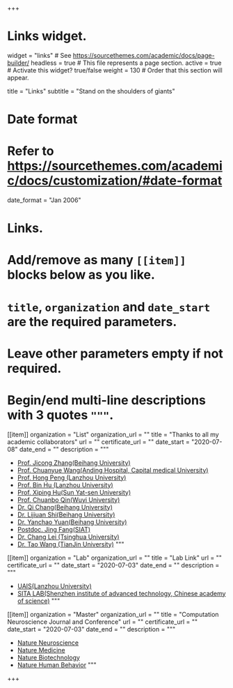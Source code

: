 +++
# Links widget.
widget = "links"  # See https://sourcethemes.com/academic/docs/page-builder/
headless = true  # This file represents a page section.
active = true  # Activate this widget? true/false
weight = 130  # Order that this section will appear.

title = "Links"
subtitle = "Stand on the shoulders of giants"

# Date format
#   Refer to https://sourcethemes.com/academic/docs/customization/#date-format
date_format = "Jan 2006"

# Links.
#   Add/remove as many `[[item]]` blocks below as you like.
#   `title`, `organization` and `date_start` are the required parameters.
#   Leave other parameters empty if not required.
#   Begin/end multi-line descriptions with 3 quotes `"""`.

[[item]]
  organization = "List"
  organization_url = ""
  title = "Thanks to all my academic collaborators"
  url = ""
  certificate_url = ""
  date_start = "2020-07-08"
  date_end = ""
  description = """
  * [Prof. Jicong Zhang(Beihang University)](http://www.moltemplate.org/)
  * [Prof. Chuanyue Wang(Anding Hospital, Capital medical University)](https://zenodo.org/record/545655)
  * [Prof. Hong Peng (Lanzhou University)](http://uais.lzu.edu.cn/?p=902)
  * [Prof. Bin Hu (Lanzhou University)](http://uais.lzu.edu.cn/?p=902)
  * [Prof. Xiping Hu(Sun Yat-sen University)](https://ise.sysu.edu.cn/teacher/teacher01/1393500.htm)
  * [Prof. Chuanbo Qin(Wuyi University)](https://ise.sysu.edu.cn/teacher/teacher01/1393500.htm)
  * [Dr. Qi Chang(Beihang University)](http://www.moltemplate.org/)
  * [Dr. Lijiuan Shi(Beihang University)](https://zenodo.org/record/545655)
  * [Dr. Yanchao Yuan(Beihang University)](https://zenodo.org/record/545655)
  * [Postdoc. Jing Fang(SIAT)](https://zenodo.org/record/545655)
  * [Dr. Chang Lei (Tsinghua University)](https://www.researchgate.net/profile/Chang-Lei-5) 
  * [Dr. Tao Wang (TianJin University)](https://www.researchgate.net/profile/Tao-Wang-211) 
  """
  
[[item]]
  organization = "Lab"
  organization_url = ""
  title = "Lab Link"
  url = ""
  certificate_url = ""
  date_start = "2020-07-03"
  date_end = ""
  description = """
  * [UAIS(Lanzhou University)](http://www.moltemplate.org/)
  * [SITA LAB(Shenzhen institute of advanced technology, Chinese academy of science)](https://www.siat.ac.cn/ptjs2016/sysypt2016/openlabs/rjkz/)
  """

  [[item]]
  organization = "Master"
  organization_url = ""
  title = "Computation Neuroscience Journal and Conference"
  url = ""
  certificate_url = ""
  date_start = "2020-07-03"
  date_end = ""
  description = """
  * [Nature Neuroscience](http://www.moltemplate.org/)
  * [Nature Medicine](http://www.moltemplate.org/)
  * [Nature Biotechnology](http://www.moltemplate.org/)
  * [Nature Human Behavior](http://www.moltemplate.org/)
  """
  

+++
